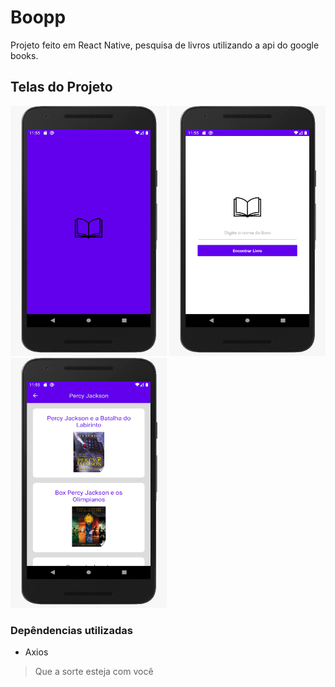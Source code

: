 # Boopp

Projeto feito em React Native, pesquisa de livros utilizando a api do google books.

## Telas do Projeto

<img src="https://github.com/Daniels887/Boopp/blob/master/Splash.jpeg" alt="Splash" width="250" height="400" /> <img src="https://github.com/Daniels887/Boopp/blob/master/Home.jpeg" alt="Home" width="250" height="400"/> <img src="https://github.com/Daniels887/Boopp/blob/master/Books.jpeg" alt="Books" width="250" height="400"/>

### Depêndencias utilizadas
* Axios

> Que a sorte esteja com você
